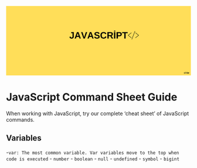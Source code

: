 <div align="center">
	<img src="guide/images/branding/JS.png" title="JavaScript Command Sheet" alt="JavaScript Command Sheet" />
</div>

# JavaScript Command Sheet Guide

When working with JavaScript, try our complete ‘cheat sheet’ of JavaScript commands. 

## Variables


   -`var: The most common variable. Var variables move to the top when code is executed`
    - `number`
    - `boolean`
    - `null`
    - `undefined`
    - `symbol`
    - `bigint`




